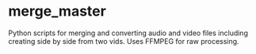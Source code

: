 # merge_master
Python scripts for merging and converting audio and video files including 
creating side by side from two vids. Uses FFMPEG for raw processing. 

